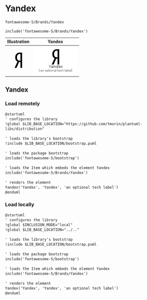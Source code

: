 # Yandex


```text
fontawesome-5/Brands/Yandex
```

```text
include('fontawesome-5/Brands/Yandex')
```



| Illustration | Yandex |
| :---: | :---: |
| ![illustration for Illustration](../../fontawesome-5/Brands/Yandex.png) | ![illustration for Yandex](../../fontawesome-5/Brands/Yandex.Local.png) |




## Yandex

### Load remotely
```plantuml
@startuml
' configures the library
!global $LIB_BASE_LOCATION="https://github.com/tmorin/plantuml-libs/distribution"

' loads the library's bootstrap
!include $LIB_BASE_LOCATION/bootstrap.puml

' loads the package bootstrap
include('fontawesome-5/bootstrap')

' loads the Item which embeds the element Yandex
include('fontawesome-5/Brands/Yandex')

' renders the element
Yandex('Yandex', 'Yandex', 'an optional tech label')
@enduml
```

### Load locally
```plantuml
@startuml
' configures the library
!global $INCLUSION_MODE="local"
!global $LIB_BASE_LOCATION="../.."

' loads the library's bootstrap
!include $LIB_BASE_LOCATION/bootstrap.puml

' loads the package bootstrap
include('fontawesome-5/bootstrap')

' loads the Item which embeds the element Yandex
include('fontawesome-5/Brands/Yandex')

' renders the element
Yandex('Yandex', 'Yandex', 'an optional tech label')
@enduml
```

